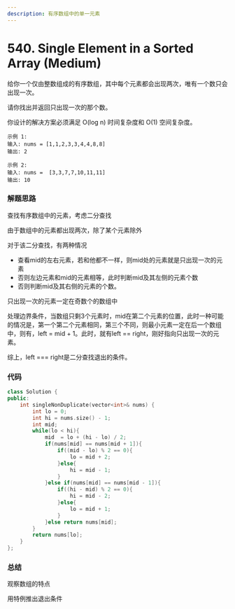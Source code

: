 ```yaml
---
description: 有序数组中的单一元素
---
```


# 540. Single Element in a Sorted Array (Medium)

给你一个仅由整数组成的有序数组，其中每个元素都会出现两次，唯有一个数只会出现一次。

请你找出并返回只出现一次的那个数。

你设计的解决方案必须满足 O(log n) 时间复杂度和 O(1) 空间复杂度。

```
示例 1:
输入: nums = [1,1,2,3,3,4,4,8,8]
输出: 2

示例 2:
输入: nums =  [3,3,7,7,10,11,11]
输出: 10

```

### 解题思路

查找有序数组中的元素，考虑二分查找

由于数组中的元素都出现两次，除了某个元素除外

对于该二分查找，有两种情况

* 查看mid的左右元素，若和他都不一样，则mid处的元素就是只出现一次的元素
* 否则左边元素和mid的元素相等，此时判断mid及其左侧的元素个数
* 否则判断mid及其右侧的元素的个数。

只出现一次的元素一定在奇数个的数组中

处理边界条件，当数组只剩3个元素时，mid在第二个元素的位置，此时一种可能的情况是，第一个第二个元素相同，第三个不同，则最小元素一定在后一个数组中，则有，left = mid + 1。此时，就有left == right，刚好指向只出现一次的元素。

综上，left === right是二分查找退出的条件。

### 代码

```cpp
class Solution {
public:
    int singleNonDuplicate(vector<int>& nums) {
        int lo = 0;
        int hi = nums.size() - 1;
        int mid;
        while(lo < hi){
            mid  = lo + (hi - lo) / 2;
            if(nums[mid] == nums[mid + 1]){
                if((mid - lo) % 2 == 0){
                    lo = mid + 2;
                }else{
                    hi = mid - 1;
                }
            }else if(nums[mid] == nums[mid - 1]){
                if((hi - mid) % 2 == 0){
                    hi = mid - 2;
                }else{
                    lo = mid + 1;
                }
            }else return nums[mid];
        }
        return nums[lo];
    }
};
```

### 总结

观察数组的特点

用特例推出退出条件
